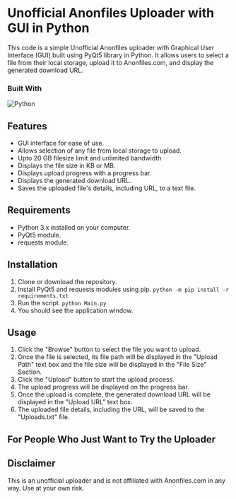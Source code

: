 # Unofficial Anonfiles Uploader with GUI in Python

This code is a simple Unofficial Anonfiles uploader with Graphical User Interface (GUI) built using PyQt5 library in Python. It allows users to select a file from their local storage, upload it to Anonfiles.com, and display the generated download URL.

### Built With

![Python](https://img.shields.io/badge/python-3670A0?style=for-the-badge&logo=python&logoColor=ffdd54)

## Features
- GUI interface for ease of use.
- Allows selection of any file from local storage to upload.
- Upto 20 GB filesize limit and unlimited bandwidth
- Displays the file size in KB or MB.
- Displays upload progress with a progress bar.
- Displays the generated download URL.
- Saves the uploaded file's details, including URL, to a text file.

## Requirements
- Python 3.x installed on your computer.
- PyQt5 module.
- requests module.

## Installation
1. Clone or download the repository.
2. Install PyQt5 and requests modules using pip. `python -m pip install -r requirements.txt`
3. Run the script. `python Main.py`
4. You should see the application window.

## Usage
1. Click the "Browse" button to select the file you want to upload.
2. Once the file is selected, its file path will be displayed in the "Upload Path" text box and the file size will be displayed in the "File Size" Section.
3. Click the "Upload" button to start the upload process.
4. The upload progress will be displayed on the progress bar.
5. Once the upload is complete, the generated download URL will be displayed in the "Upload URL" text box.
6. The uploaded file details, including the URL, will be saved to the "Uploads.txt" file.

## For People Who Just Want to Try the Uploader


## Disclaimer
This is an unofficial uploader and is not affiliated with Anonfiles.com in any way. Use at your own risk.
